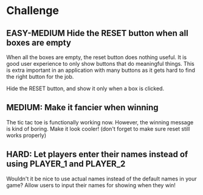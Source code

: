 # Challenge

## EASY-MEDIUM Hide the RESET button when all boxes are empty

When all the boxes are empty, the reset button does nothing useful. It is good user experience to only show buttons that do meaningful things. This is extra important in an application with many buttons as it gets hard to find the right button for the job.

Hide the RESET button, and show it only when a box is clicked.

## MEDIUM: Make it fancier when winning

The tic tac toe is functionally working now. However, the winning message is kind of boring. Make it look cooler! (don't forget to make sure reset still works properly)

## HARD: Let players enter their names instead of using PLAYER_1 and PLAYER_2

Wouldn't it be nice to use actual names instead of the default names in your game? Allow users to input their names for showing when they win!
